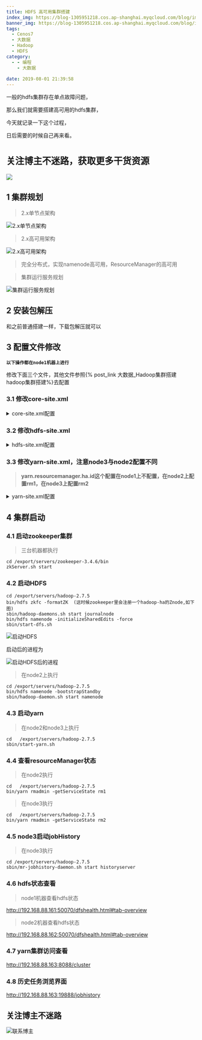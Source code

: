 ```yaml
---
title: HDFS 高可用集群搭建
index_img: https://blog-1305951218.cos.ap-shanghai.myqcloud.com/blog/image/articleBg/1(38).jpg
banner_img: https://blog-1305951218.cos.ap-shanghai.myqcloud.com/blog/image/articleBg/1(38).jpg
tags:
  - Cenos7
  - 大数据
  - Hadoop
  - HDFS
category:
  - - 编程
    - 大数据
 
date: 2019-08-01 21:39:58
---
```


一般的hdfs集群存在单点故障问题，

那么我们就需要搭建高可用的hdfs集群，

今天就记录一下这个过程，

日后需要的时候自己再来看。

<!-- more -->

# `关注博主不迷路，获取更多干货资源`

![](https://github-edu-student-id-card-basic-1305951218.cos.ap-shanghai.myqcloud.com/shouhou.jpg)

## 1 集群规划

> 2.x单节点架构

![2.x单节点架构](https://blog-1305951218.cos.ap-shanghai.myqcloud.com/blog/image/articleContent/大数据_HDFS高可用集群搭建/1.png)

> 2.x高可用架构

![2.x高可用架构](https://blog-1305951218.cos.ap-shanghai.myqcloud.com/blog/image/articleContent/大数据_HDFS高可用集群搭建/2.png)

> 完全分布式，实现namenode高可用，ResourceManager的高可用

> 集群运行服务规划

![集群运行服务规划](https://blog-1305951218.cos.ap-shanghai.myqcloud.com/blog/image/articleContent/大数据_HDFS高可用集群搭建/3.png)


## 2 安装包解压

和之前普通搭建一样，下载包解压就可以

## 3 配置文件修改

**`以下操作都在node1机器上进行`**

修改下面三个文件，其他文件参照{% post_link 大数据_Hadoop集群搭建 hadoop集群搭建%}去配置

### 3.1 修改core-site.xml

<details>
<summary>core-site.xml配置</summary>

```xml
<?xml version="1.0" encoding="UTF-8"?>
<?xml-stylesheet type="text/xsl" href="configuration.xsl"?>
<!--
  Licensed under the Apache License, Version 2.0 (the "License");
  you may not use this file except in compliance with the License.
  You may obtain a copy of the License at

    http://www.apache.org/licenses/LICENSE-2.0

  Unless required by applicable law or agreed to in writing, software
  distributed under the License is distributed on an "AS IS" BASIS,
  WITHOUT WARRANTIES OR CONDITIONS OF ANY KIND, either express or implied.
  See the License for the specific language governing permissions and
  limitations under the License. See accompanying LICENSE file.
-->

<!-- Put site-specific property overrides in this file. -->

<configuration>
	<!-- 指定NameNode的HA高可用的zk地址  -->
	 <property>
		   <name>ha.zookeeper.quorum</name>
		   <value>node1:2181,node2:2181,node3:2181</value>
	 </property>
<!-- 用于设置Hadoop的文件系统，由URI指定 -->
	 <property>
		    <name>fs.defaultFS</name>
		    <value>hdfs://ns</value>
	 </property>
<!-- 配置Hadoop存储数据目录,默认/tmp/hadoop-${user.name} -->
	 <property>
		   <name>hadoop.tmp.dir</name>
		   <value>/export/server/hadoop-2.7.5/hadoopDatas/tempDatas</value>
	</property>

	<!--  缓冲区大小，实际工作中根据服务器性能动态调整-->
	 <property>
		   <name>io.file.buffer.size</name>
		   <value>4096</value>
	 </property>

	<!--  开启hdfs的垃圾桶机制，删除掉的数据可以从垃圾桶中回收，单位分钟 -->
	 <property>
		   <name>fs.trash.interval</name>
		   <value>10080</value>
	 </property>


</configuration>
```
</details>

### 3.2 修改hdfs-site.xml

<details>
<summary>hdfs-site.xml配置</summary>

```xml
<?xml version="1.0" encoding="UTF-8"?>
<?xml-stylesheet type="text/xsl" href="configuration.xsl"?>
<!--
  Licensed under the Apache License, Version 2.0 (the "License");
  you may not use this file except in compliance with the License.
  You may obtain a copy of the License at

    http://www.apache.org/licenses/LICENSE-2.0

  Unless required by applicable law or agreed to in writing, software
  distributed under the License is distributed on an "AS IS" BASIS,
  WITHOUT WARRANTIES OR CONDITIONS OF ANY KIND, either express or implied.
  See the License for the specific language governing permissions and
  limitations under the License. See accompanying LICENSE file.
-->

<!-- Put site-specific property overrides in this file. -->

<configuration>
	<!--  指定命名空间  -->
	<property>
		<name>dfs.nameservices</name>
		<value>ns</value>
	</property>
	
	<!--  指定该命名空间下的两个机器作为我们的NameNode  -->
	<property>
		<name>dfs.ha.namenodes.ns</name>
		<value>nn1,nn2</value>
	</property>
	<!-- 配置第一台服务器的namenode通信地址  -->
	<property>
		<name>dfs.namenode.rpc-address.ns.nn1</name>
		<value>node1:8020</value>
	</property>
	
	<!--  配置第二台服务器的namenode通信地址  -->
	<property>
		<name>dfs.namenode.rpc-address.ns.nn2</name>
		<value>node2:8020</value>
	</property>
	
	<!-- 所有从节点之间相互通信端口地址 -->
	<property>
		<name>dfs.namenode.servicerpc-address.ns.nn1</name>
		<value>node1:8022</value>
	</property>
	
	<!-- 所有从节点之间相互通信端口地址 -->
	<property>
		<name>dfs.namenode.servicerpc-address.ns.nn2</name>
		<value>node2:8022</value>
	</property>
	
	
	<!-- 第一台服务器namenode的web访问地址  -->
	<property>
		<name>dfs.namenode.http-address.ns.nn1</name>
		<value>node1:50070</value>
	</property>
	<!-- 第二台服务器namenode的web访问地址  -->
	<property>
		<name>dfs.namenode.http-address.ns.nn2</name>
		<value>node2:50070</value>
	</property>
	
	<!-- journalNode的访问地址，注意这个地址一定要配置 -->
	<property>
		<name>dfs.namenode.shared.edits.dir</name>
		<value>qjournal://node1:8485;node2:8485;node3:8485/ns1</value>
	</property>
	
	
	<!--  指定故障自动恢复使用的哪个java类 -->
	<property>
		<name>dfs.client.failover.proxy.provider.ns</name>
		<value>org.apache.hadoop.hdfs.server.namenode.ha.ConfiguredFailoverProxyProvider</value>
	</property>
	
		<!-- 故障转移使用的哪种通信机制 -->
	<property>
		<name>dfs.ha.fencing.methods</name>
		<value>sshfence</value>
	</property>
	
	<!-- 指定通信使用的公钥  -->
	<property>
		<name>dfs.ha.fencing.ssh.private-key-files</name>
		<value>/root/.ssh/id_rsa</value>
	</property>
	
	
	<!-- journalNode数据存放地址  -->
	<property>
		<name>dfs.journalnode.edits.dir</name>
		<value>/export/servers/hadoop-2.7.5/hadoopDatas/dfs/jn</value>
	</property>
	
	<!-- 启用自动故障恢复功能 -->
	<property>
		<name>dfs.ha.automatic-failover.enabled</name>
		<value>true</value>
	</property>
	
	
	
	
	<!-- 指定namenode元数据的存放位置 -->
	<property>
		<name>dfs.namenode.name.dir</name>
		<value>file:///export/servers/hadoop-2.7.5/hadoopDatas/namenodeDatas</value>
	</property>
	<!--  定义datanode数据存储的节点位置 -->
	<property>
		<name>dfs.datanode.data.dir</name>
		<value>file:///export/servers/hadoop-2.7.5/hadoopDatas/datanodeDatas</value>
	</property>	
	<!-- 定义namenode的edits文件存放路径 -->
	<property>
		<name>dfs.namenode.edits.dir</name>
		<value>file:///export/servers/hadoop-2.7.5/hadoopDatas/nn/edits</value>
	</property>

	
	<!-- 文件切片的副本个数-->
	<property>
		<name>dfs.replication</name>
		<value>3</value>
	</property>

	<!-- 设置HDFS的文件权限-->
	<property>
		<name>dfs.permissions</name>
		<value>false</value>
	</property>
	<!-- 设置一个文件切片的大小：128M-->
	<property>
		<name>dfs.blocksize</name>
		<value>134217728</value>
	</property>
	<!-- 指定DataNode的节点配置文件 -->
	<property>
		 <name> dfs.hosts </name>
		 <value>/export/servers/hadoop-2.7.5/etc/hadoop/slaves</value>
	</property>

</configuration>
```
</details>

### 3.3 修改yarn-site.xml，注意node3与node2配置不同

> **yarn.resourcemanager.ha.id这个配置在node1上不配置，在node2上配置rm1，在node3上配置rm2**

<details>
<summary>yarn-site.xml配置</summary>

```xml
<?xml version="1.0"?>
<!--
  Licensed under the Apache License, Version 2.0 (the "License");
  you may not use this file except in compliance with the License.
  You may obtain a copy of the License at

    http://www.apache.org/licenses/LICENSE-2.0

  Unless required by applicable law or agreed to in writing, software
  distributed under the License is distributed on an "AS IS" BASIS,
  WITHOUT WARRANTIES OR CONDITIONS OF ANY KIND, either express or implied.
  See the License for the specific language governing permissions and
  limitations under the License. See accompanying LICENSE file.
-->
<configuration>
	
	<!--开启resource manager HA,默认为false--> 
	<property>
			<name>yarn.resourcemanager.ha.enabled</name>
			<value>true</value>
	</property>
	
	<!-- 集群的Id，使用该值确保RM不会做为其它集群的active -->
	<property>
        <name>yarn.resourcemanager.cluster-id</name>
        <value>mycluster</value>
	</property>
	
	<!--配置resource manager  命名-->
	<property>
        <name>yarn.resourcemanager.ha.rm-ids</name>
        <value>rm1,rm2</value>
	</property>
	<!-- 配置第一台机器的resourceManager -->
	<property>
        <name>yarn.resourcemanager.hostname.rm1</name>
        <value>node2</value>
	</property>
	
	<!-- 配置第二台机器的resourceManager -->
	<property>
        <name>yarn.resourcemanager.hostname.rm2</name>
        <value>node3</value>
	</property>
	
	<!-- 配置第一台机器的resourceManager通信地址 -->
	<property>
        <name>yarn.resourcemanager.address.rm1</name>
        <value>node2:8032</value>
	</property>
	
	<property>
        <name>yarn.resourcemanager.scheduler.address.rm1</name>
        <value>node2:8030</value>
	</property>
	
	<property>
        <name>yarn.resourcemanager.resource-tracker.address.rm1</name>
        <value>node2:8031</value>
	</property>
	
	<property>
        <name>yarn.resourcemanager.admin.address.rm1</name>
        <value>node2:8033</value>
	</property>
	
	<property>
        <name>yarn.resourcemanager.webapp.address.rm1</name>
        <value>node2:8088</value>
	</property>
	
	<!-- 配置第二台机器的resourceManager通信地址 -->
	<property>
        <name>yarn.resourcemanager.address.rm2</name>
        <value>node3:8032</value>
	</property>
	<property>
        <name>yarn.resourcemanager.scheduler.address.rm2</name>
        <value>node3:8030</value>
	</property>
	<property>
        <name>yarn.resourcemanager.resource-tracker.address.rm2</name>
        <value>node3:8031</value>
	</property>
	<property>
        <name>yarn.resourcemanager.admin.address.rm2</name>
        <value>node3:8033</value>
	</property>
	<property>
        <name>yarn.resourcemanager.webapp.address.rm2</name>
        <value>node3:8088</value>
	</property>
	
	<!--开启resourcemanager自动恢复功能-->
	<property>
        <name>yarn.resourcemanager.recovery.enabled</name>
        <value>true</value>
	</property>
	
	<!--在node2上配置rm1,在node3上配置rm2,注意：一般都喜欢把配置好的文件远程复制到其它机器上，但这个在YARN的另一个机器上一定要修改，其他机器上不配置此项-->
	<property>       
		<name>yarn.resourcemanager.ha.id</name>
		<value>rm1</value>
       <description>If we want to launch more than one RM in single node, we need this configuration</description>
	</property>
	
	  <!--用于持久存储的类。尝试开启-->
	<property>
        <name>yarn.resourcemanager.store.class</name>
        <value>org.apache.hadoop.yarn.server.resourcemanager.recovery.ZKRMStateStore</value>
	</property>
	
	<property>
        <name>yarn.resourcemanager.zk-address</name>
        <value>node1:2181,node2:2181,node3:2181</value>
        <description>For multiple zk services, separate them with comma</description>
	</property>
	
	<!--开启resourcemanager故障自动切换，指定机器--> 
	<property>
        <name>yarn.resourcemanager.ha.automatic-failover.enabled</name>
        <value>true</value>
        <description>Enable automatic failover; By default, it is enabled only when HA is enabled.</description>
	</property>
	
	<property>
        <name>yarn.client.failover-proxy-provider</name>
        <value>org.apache.hadoop.yarn.client.ConfiguredRMFailoverProxyProvider</value>
	</property>
	
	
	<!--rm失联后重新链接的时间--> 
	<property>
        <name>yarn.resourcemanager.connect.retry-interval.ms</name>
        <value>2000</value>
	</property>
	
	<property>
		<name>yarn.nodemanager.aux-services</name>
		<value>mapreduce_shuffle</value>
	</property>
	
	<!-- 开启日志聚合功能 -->
	<property>
		<name>yarn.log-aggregation-enable</name>
		<value>true</value>
	</property>
	<!-- 设置聚合日志在hdfs上的保存时间 -->
	<property>
		<name>yarn.log-aggregation.retain-seconds</name>
		<value>604800</value>
	</property>
	<!-- 设置yarn集群的内存分配方案 -->
	<property>    
		<name>yarn.nodemanager.resource.memory-mb</name>    
		<value>20480</value>
	</property>
	<property>  
        	 <name>yarn.scheduler.minimum-allocation-mb</name>
         	<value>2048</value>
	</property>
	<property>
		<name>yarn.nodemanager.vmem-pmem-ratio</name>
		<value>2.1</value>
	</property>
</configuration>

```

</details>

## 4 集群启动

### 4.1 启动zookeeper集群

> 三台机器都执行

```
cd /export/servers/zookeeper-3.4.6/bin
zkServer.sh start
```

### 4.2 启动HDFS

```
cd /export/servers/hadoop-2.7.5
bin/hdfs zkfc -formatZK  (这时候zookeeper里会注册一个hadoop-ha的Znode,如下图)
sbin/hadoop-daemons.sh start journalnode
bin/hdfs namenode -initializeSharedEdits -force
sbin/start-dfs.sh
```

![启动HDFS](https://blog-1305951218.cos.ap-shanghai.myqcloud.com/blog/image/articleContent/大数据_HDFS高可用集群搭建/4.png)

启动后的进程为

![启动HDFS后的进程](https://blog-1305951218.cos.ap-shanghai.myqcloud.com/blog/image/articleContent/大数据_HDFS高可用集群搭建/5.png)

> 在node2上执行

```
cd /export/servers/hadoop-2.7.5
bin/hdfs namenode -bootstrapStandby
sbin/hadoop-daemon.sh start namenode
```

### 4.3 启动yarn

> 在node2和node3上执行

```
cd   /export/servers/hadoop-2.7.5
sbin/start-yarn.sh
```

### 4.4 查看resourceManager状态

> 在node2执行

```
cd   /export/servers/hadoop-2.7.5
bin/yarn rmadmin -getServiceState rm1
```

> 在node3执行

```
cd   /export/servers/hadoop-2.7.5
bin/yarn rmadmin -getServiceState rm2
```

### 4.5 node3启动jobHistory

> 在node3执行

```
cd /export/servers/hadoop-2.7.5
sbin/mr-jobhistory-daemon.sh start historyserver
```

### 4.6 hdfs状态查看

> node1机器查看hdfs状态

http://192.168.88.161:50070/dfshealth.html#tab-overview

>node2机器查看hdfs状态

http://192.168.88.162:50070/dfshealth.html#tab-overview

### 4.7 yarn集群访问查看

http://192.168.88.163:8088/cluster

### 4.8 历史任务浏览界面

http://192.168.88.163:19888/jobhistory

## 关注博主不迷路
![联系博主](https://github-edu-student-id-card-basic-1305951218.cos.ap-shanghai.myqcloud.com/shouhou.jpg)